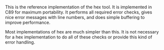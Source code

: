 This is the reference implementation of the hex tool. It is implemented in C89 for maximum portability. It performs all required error checks, gives nice error messages with line numbers, and does simple buffering to improve performance.

Most implementations of hex are much simpler than this. It is not necessary for a hex implementation to do all of these checks or provide this kind of error handling.
